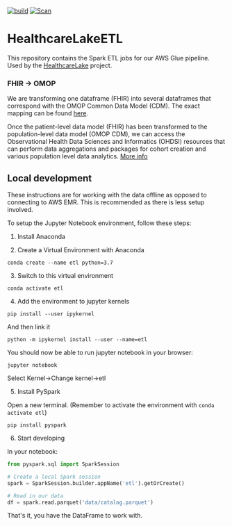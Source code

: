 [![build](https://github.com/spe-uob/HealthcareLakeETL/actions/workflows/python-app.yml/badge.svg)](https://github.com/spe-uob/HealthcareLakeETL/actions/workflows/python-app.yml)
[![Scan](https://github.com/spe-uob/HealthcareLakeETL/workflows/Scan/badge.svg)](https://github.com/accurics/terrascan)


# HealthcareLakeETL

This repository contains the Spark ETL jobs for our AWS Glue pipeline. Used by the [HealthcareLake](https://github.com/spe-uob/HealthcareLake) project.

### FHIR &rarr; OMOP

We are transforming one dataframe (FHIR) into several dataframes that correspond with the OMOP Common Data Model (CDM). The exact mapping can be found [here](https://build.fhir.org/ig/HL7/cdmh/profiles.html#omop-to-fhir-mappings).

Once the patient-level data model (FHIR) has been transformed to the population-level data model (OMOP CDM), we can access the Observational Health Data Sciences and Informatics (OHDSI) resources that can perform data aggregations and packages for cohort creation and various population level data analytics. [More info](https://www.ohdsi.org/data-standardization/)

## Local development

These instructions are for working with the data offline as opposed to connecting to AWS EMR. This is recommended as there is less setup involved.

To setup the Jupyter Notebook environment, follow these steps:

1. Install Anaconda

2. Create a Virtual Environment with Anaconda

```
conda create --name etl python=3.7
```

3. Switch to this virtual environment

```
conda activate etl
```

4. Add the environment to jupyter kernels

```
pip install --user ipykernel
```
And then link it
```
python -m ipykernel install --user --name=etl
```

You should now be able to run jupyter notebook in your browser:
```
jupyter notebook
```
Select Kernel&rarr;Change kernel&rarr;etl

5. Install PySpark

Open a new terminal. (Remember to activate the environment with `conda activate etl`)
```
pip install pyspark
```

6. Start developing

In your notebook:
```python
from pyspark.sql import SparkSession

# Create a local Spark session
spark = SparkSession.builder.appName('etl').getOrCreate()

# Read in our data
df = spark.read.parquet('data/catalog.parquet')
```

That's it, you have the DataFrame to work with.

